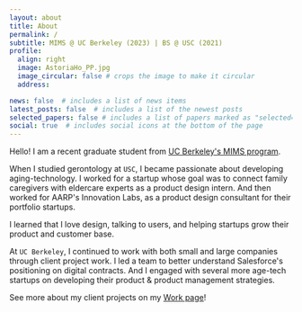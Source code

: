 ```yaml
---
layout: about
title: About
permalink: /
subtitle: MIMS @ UC Berkeley (2023) | BS @ USC (2021)
profile:
  align: right
  image: AstoriaHo_PP.jpg
  image_circular: false # crops the image to make it circular
  address:

news: false  # includes a list of news items
latest_posts: false  # includes a list of the newest posts
selected_papers: false # includes a list of papers marked as "selected={true}"
social: true  # includes social icons at the bottom of the page
---
```


Hello! I am a recent graduate student from [UC Berkeley's MIMS program](https://www.ischool.berkeley.edu/programs/mims). 

When I studied gerontology at `USC`, I became passionate about developing aging-technology. I worked for a startup whose goal was to connect family caregivers with eldercare experts as a product design intern. And then worked for AARP's Innovation Labs, as a product design consultant for their portfolio startups. 

I learned that I love design, talking to users, and helping startups grow their product and customer base. 

At `UC Berkeley`, I continued to work with both small and large companies through client project work. I led a team to better understand Salesforce's positioning on digital contracts. And I engaged with several more age-tech startups on developing their product & product management strategies.    

See more about my client projects on my [Work page](/work/)!